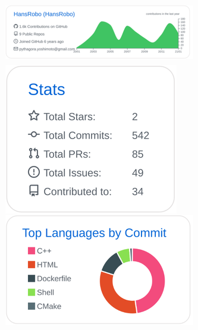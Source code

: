 [![](https://raw.githubusercontent.com/HansRobo/HansRobo/master/profile-summary-card-output/github/0-profile-details.svg)](https://github.com/vn7n24fzkq/github-profile-summary-cards)

[![](https://raw.githubusercontent.com/HansRobo/HansRobo/master/profile-summary-card-output/github/3-stats.svg)](https://github.com/vn7n24fzkq/github-profile-summary-cards)[![](https://raw.githubusercontent.com/HansRobo/HansRobo/master/profile-summary-card-output/github/2-most-commit-language.svg)](https://github.com/vn7n24fzkq/github-profile-summary-cards)

<!--[![HansRobo's github stats](https://github-readme-stats.vercel.app/api?username=HansRobo&show_icons=true)](https://github.com/HansRobo/HansRobo)-->
<!--
**HansRobo/HansRobo** is a ✨ _special_ ✨ repository because its `README.md` (this file) appears on your GitHub profile.

Here are some ideas to get you started:

- 🔭 I’m currently working on ...
- 🌱 I’m currently learning ...
- 👯 I’m looking to collaborate on ...
- 🤔 I’m looking for help with ...
- 💬 Ask me about ...
- 📫 How to reach me: ...
- 😄 Pronouns: ...
- ⚡ Fun fact: ...
-->
